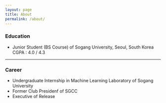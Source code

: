 ```yaml
---
layout: page
title: About
permalink: /about/
---
```


### Education
- Junior Student (BS Course) of Sogang University, Seoul, South Korea  
CGPA : 4.0 / 4.3

---

### Career
- Undergraduate Internship in Machine Learning Laboratory of Sogang University  
- Former Club Presidenf of SGCC
- Executive of Release
